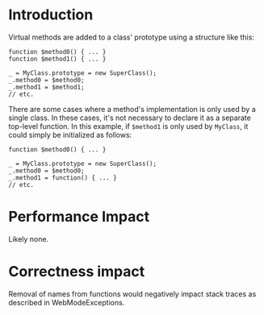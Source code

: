 # Introduction

Virtual methods are added to a class' prototype using a structure like this:

```
function $method0() { ... }
function $method1() { ... }

_ = MyClass.prototype = new SuperClass();
_.method0 = $method0;
_.method1 = $method1;
// etc.
```

There are some cases where a method's implementation is only used by a single class. In these cases, it's not necessary to declare it as a separate top-level function. In this example, if `$method1` is only used by `MyClass`, it could simply be initialized as follows:

```
function $method0() { ... }

_ = MyClass.prototype = new SuperClass();
_.method0 = $method0;
_.method1 = function() { ... }
// etc.
```

# Performance Impact

Likely none.

# Correctness impact

Removal of names from functions would negatively impact stack traces as described in WebModeExceptions.